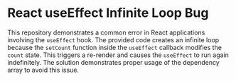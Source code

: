 # React useEffect Infinite Loop Bug

This repository demonstrates a common error in React applications involving the `useEffect` hook.  The provided code creates an infinite loop because the `setCount` function inside the `useEffect` callback modifies the `count` state.  This triggers a re-render and causes the `useEffect` to run again indefinitely. The solution demonstrates proper usage of the dependency array to avoid this issue.